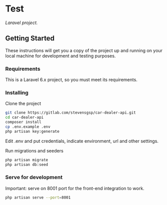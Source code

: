
# Test

_Laravel project._

## Getting Started

These instructions will get you a copy of the project up and running on your local machine for development and testing purposes.

### Requirements

This is a Laravel 6.x project, so you must meet its requirements.

### Installing

Clone the project

```bash
git clone https://gitlab.com/stevensgsp/car-dealer-api.git
cd car-dealer-api
composer install
cp .env.example .env
php artisan key:generate
```

Edit .env and put credentials, indicate environment, url and other settings.

Run migrations and seeders

```bash
php artisan migrate
php artisan db:seed
```

### Serve for development

Important: serve on 8001 port for the front-end integration to work.

```bash
php artisan serve --port=8001
```